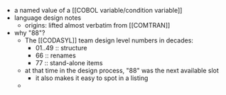 - a named value of a [[COBOL variable/condition variable]]
- language design notes
	- origins: lifted almost verbatim from [[COMTRAN]]
- why "88"?
	- The [[CODASYL]] team design level numbers in decades:
		- 01..49 :: structure
		- 66 :: renames
		- 77 :: stand-alone items
	- at that time in the design process, "88" was the next available slot
		- it also makes it easy to spot in a listing
	-